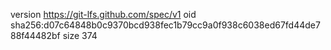 version https://git-lfs.github.com/spec/v1
oid sha256:d07c64848b0c9370bcd938fec1b79cc9a0f938c6038ed67fd44de788f44482bf
size 374
